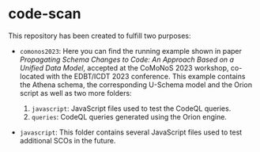 # code-scan

This repository has been created to fulfill two purposes:

* `comonos2023`: Here you can find the running example shown in paper *Propagating Schema Changes to Code: An Approach Based on a Unified Data Model*, accepted at the CoMoNoS 2023 workshop, co-located with the EDBT/ICDT 2023 conference. This example contains the Athena schema, the corresponding U-Schema model and the Orion script as well as two more folders:
  1. `javascript`: JavaScript files used to test the CodeQL queries.
  2. `queries`: CodeQL queries generated using the Orion engine.

* `javascript`: This folder contains several JavaScript files used to test additional SCOs in the future.
